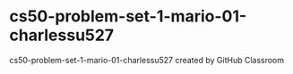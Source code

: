 # cs50-problem-set-1-mario-01-charlessu527
cs50-problem-set-1-mario-01-charlessu527 created by GitHub Classroom

